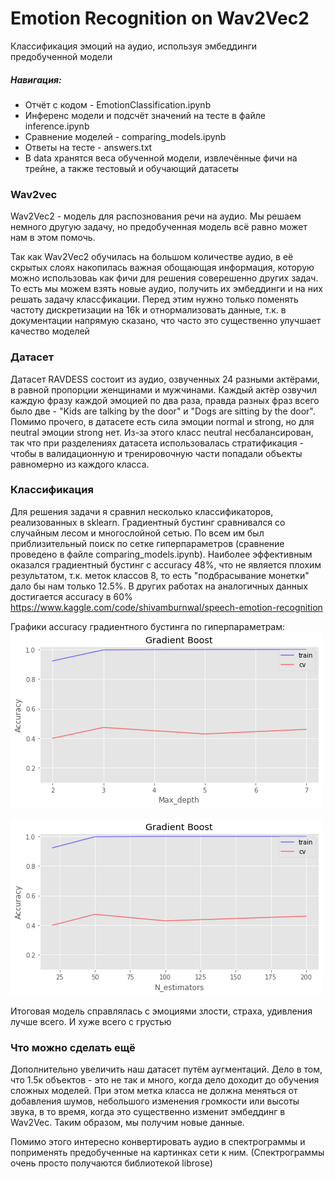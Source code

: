 # Emotion Recognition on Wav2Vec2
Классификация эмоций на аудио, используя эмбеддинги предобученной модели
<br>

##### Навигация:
- Отчёт с кодом - EmotionClassification.ipynb
- Инференс модели и подсчёт значений на тесте в файле inference.ipynb
- Сравнение моделей - comparing_models.ipynb
- Ответы на тесте - answers.txt
- В data хранятся веса обученной модели, извлечённые фичи на трейне, а также тестовый и обучающий датасеты

### Wav2vec

Wav2Vec2 - модель для распознования речи на аудио. Мы решаем немного другую задачу, но предобученная модель всё равно может нам в этом помочь.

Так как Wav2Vec2 обучилась на большом количестве аудио, в её скрытых слоях накопилась важная обощающая информация, которую можно использоваь как фичи для решения соверешенно других задач. То есть мы можем взять новые аудио, получить их эмбеддинги и на них решать задачу классфикации. Перед этим нужно только поменять частоту дискретизации на 16k и отнормализовать данные, т.к. в документации напрямую сказано, что часто это существенно улучшает качество моделей

### Датасет
Датасет RAVDESS состоит из аудио, озвученных 24 разными актёрами, в равной пропорции женщинами и мужчинами. Каждый актёр озвучил каждую фразу каждой эмоцией по два раза, правда разных фраз всего было две - "Kids are talking by the door" и "Dogs are sitting by the door". Помимо прочего, в датасете есть сила эмоции normal и strong, но для neutral эмоции strong нет. Из-за этого класс neutral несбалансирован, так что при разделениях датасета использовалась стратификация - чтобы в валидационную и тренировочную части попадали объекты равномерно из каждого класса.

### Классификация
Для решения задачи я сравнил несколько классификаторов, реализованных в sklearn. Градиентный бустинг сравнивался со случайным лесом и многослойной сетью. По всем им был приблизительный поиск по сетке гиперпараметров (сравнение проведено в файле comparing_models.ipynb). Наиболее эффективным оказался градиентный бустинг с accuracy 48%, что не является плохим результатом, т.к. меток классов 8, то есть "подбрасывание монетки" дало бы нам только 12.5%. В других работах на аналогичных данных достигается accuracy в 60% https://www.kaggle.com/code/shivamburnwal/speech-emotion-recognition

Графики accuracy градиентного бустинга по гиперпараметрам:
![img.png](imgs/img.png)

![img_1.png](imgs/img_1.png)

Итоговая модель справлялась с эмоциями злости, страха, удивления лучше всего. И хуже всего с грустью



### Что можно сделать ещё
Дополнительно увеличить наш датасет путём аугментаций. Дело в том, что 1.5к объектов - это не так и много, когда дело доходит до обучения сложных моделей. При этом метка класса не должна меняться от добавления шумов, небольшого изменения громкости или высоты звука, в то время, когда это существенно изменит эмбеддинг в Wav2Vec. Таким образом, мы получим новые данные.

Помимо этого интересно конвертировать аудио в спектрограммы и поприменять предобученные на картинках сети к ним. (Спектрограммы очень просто получаются библиотекой librose)
